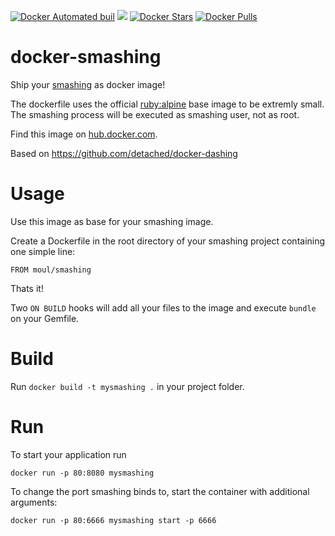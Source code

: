 [![Docker Automated buil](https://img.shields.io/docker/automated/moul/smashing.svg?maxAge=2592000)]()
[![](https://images.microbadger.com/badges/image/moul/smashing.svg)](http://microbadger.com/images/moul/smashing)
[![Docker Stars](https://img.shields.io/docker/stars/moul/smashing.svg?maxAge=2592000)]()
[![Docker Pulls](https://img.shields.io/docker/pulls/moul/smashing.svg?maxAge=2592000)]()

# docker-smashing

Ship your [smashing](http://smashing.io/) as docker image!

The dockerfile uses the official [ruby:alpine](https://hub.docker.com/_/ruby/) base image to be extremly small.
The smashing process will be executed as smashing user, not as root.

Find this image on [hub.docker.com](https://hub.docker.com/r/moul/smashing/).

Based on https://github.com/detached/docker-dashing

# Usage

Use this image as base for your smashing image.

Create a Dockerfile in the root directory of your smashing project containing one simple line:

    FROM moul/smashing

Thats it!

Two `ON BUILD` hooks will add all your files to the image and execute `bundle` on your Gemfile.

# Build

Run `docker build -t mysmashing .` in your project folder.

# Run

To start your application run

    docker run -p 80:8080 mysmashing

To change the port smashing binds to, start the container with additional arguments:

    docker run -p 80:6666 mysmashing start -p 6666
